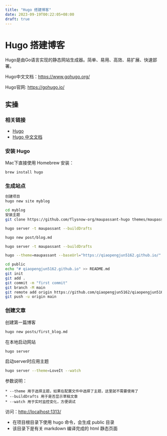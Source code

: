 ```yaml
---
title: "Hugo 搭建博客"
date: 2023-09-19T00:22:05+08:00
draft: true
---
```


# Hugo 搭建博客

Hugo是由Go语言实现的静态网站生成器。简单、易用、高效、易扩展、快速部署。

Hugo中文文档：<https://www.gohugo.org/>

Hugo官网: <https://gohugo.io/>

## 实操

### 相关链接

- [Hugo](https://gohugo.io/)
- [Hugo 中文文档](https://gohugo.io/zh/)

### 安装 Hugo

Mac下直接使用 Homebrew 安装：

```sh
brew install hugo
```

### 生成站点

```bash
创建项目
hugo new site myblog

cd myblog
安装主题
git clone https://github.com/flysnow-org/maupassant-hugo themes/maupassant

hugo server -t maupassant --buildDrafts

hugo new post/blog.md

hugo server -t maupassant --buildDrafts

hugo --theme=maupassant --baseUrl="https://qiaopengjun5162.github.io/" --buildDrafts

cd public
echo "# qiaopengjun5162.github.io" >> README.md
git init
git add .
git commit -m "first commit"
git branch -M main
git remote add origin https://github.com/qiaopengjun5162/qiaopengjun5162.github.io.git
git push -u origin main
```

### 创建文章

创建第一篇博客

```bash
hugo new posts/first_blog.md
```

在本地启动网站

```bash
hugo server
```

启动server时应用主题

```bash
hugo server --theme=LoveIt --watch

```

参数说明：

```
* --theme 用于选择主题，如果在配置文件中选择了主题，这里就不需要使用了
* --buildDrafts 用于是否显示草稿文章
* --watch 用于实时监控变化，方便调试
```

访问：<http://localhost:1313/>

- 在项目根目录下使用 hugo 命令，会生成 public 目录
- 该目录下是有关 markdown 编译完成的 html 静态页面
